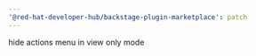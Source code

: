 ```yaml
---
'@red-hat-developer-hub/backstage-plugin-marketplace': patch
---
```


hide actions menu in view only mode
